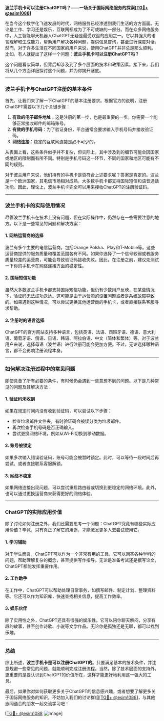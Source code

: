 **波兰手机卡可以注册ChatGPT吗？——一场关于国际网络服务的探索[[TG💪+ @esim1088](https://t.me/s/esim1088)]**

在当今这个数字化飞速发展的时代，网络服务已经渗透到我们生活的方方面面。无论是工作、学习还是娱乐，互联网都成为了不可或缺的一部分。而在众多网络服务中，人工智能聊天机器人ChatGPT无疑是最受欢迎的应用之一。它以其强大的语言理解和生成能力，帮助用户解决各种问题，提供信息咨询，甚至进行深度对话。然而，对于许多生活在不同国家的用户来说，使用ChatGPT并非总是那么顺利。比如，有人就提出了这样一个问题：**波兰手机卡可以注册ChatGPT吗？**

这个问题看似简单，但背后却涉及到了多个层面的技术和政策因素。接下来，我们将从几个方面详细探讨这个问题，并为你揭开谜底。

---

### 波兰手机卡与ChatGPT注册的基本条件

首先，让我们来了解一下ChatGPT的基本注册要求。根据官方的说明，注册ChatGPT需要以下几个关键步骤：

1. **有效的电子邮件地址**：这是注册的第一步，也是最重要的一步。你需要一个能够正常接收邮件的邮箱账号。
2. **有效的手机号码**：为了验证身份，平台通常会要求输入手机号码并接收验证码。
3. **网络连接**：稳定的互联网连接是必不可少的。

从表面上看，这些条件似乎并不复杂，但实际上，其中涉及到的细节可能会因国家或地区的限制而有所不同。特别是手机号码这一环节，不同的国家和地区可能有不同的规则。

对于波兰用户来说，他们持有的手机卡是否符合上述要求呢？答案是肯定的。波兰是一个欧洲国家，其电信市场相对成熟，大多数手机卡都支持国际短信和语音通话功能。因此，理论上，波兰手机卡完全可以用来接收ChatGPT的注册验证码。

---

### 波兰手机卡的实际使用情况

尽管波兰手机卡在技术上没有问题，但在实际操作中，仍然存在一些需要注意的地方。以下是一些常见的问题和解决方案：

#### 1. 网络运营商的选择
波兰有多个主要的电信运营商，包括Orange Polska、Play和T-Mobile等。这些运营商提供的服务质量和覆盖范围各有不同。如果你选择了一个信号较弱或者服务质量较差的运营商，可能会导致验证码接收失败。因此，在注册之前，建议先测试一下你的手机卡在网络连接方面的稳定性。

#### 2. 国际短信功能
虽然大多数波兰手机卡都支持国际短信功能，但仍有少数用户反映，在某些情况下，验证码无法成功送达。这可能是由于运营商的设置问题或者是系统故障导致的。如果遇到这种情况，可以尝试更换其他运营商的手机卡，或者直接联系客服寻求帮助。

#### 3. 注册时的语言选择
ChatGPT的官方网站支持多种语言，包括英语、法语、西班牙语、德语、意大利语、葡萄牙语、俄语、日语、韩语、阿拉伯语、中文（简体和繁体）等。对于波兰用户来说，选择母语（波兰语）进行注册可能会更加方便。不过，无论选择哪种语言，都不会影响注册流程本身。

---

### 如何解决注册过程中的常见问题

即使具备了所有必要的条件，有时候仍会遇到一些意想不到的问题。以下是几种常见的问题及其解决方法：

#### 1. 验证码未收到
如果在规定时间内没有收到验证码，可以尝试以下步骤：
- 检查垃圾邮件文件夹，有时验证码会被误分类为垃圾邮件。
- 再次检查手机号码是否正确输入。
- 尝试更换网络环境，例如从Wi-Fi切换到移动数据。

#### 2. 账号被锁定
如果多次输入错误验证码，账号可能会被暂时锁定。此时，可以等待一段时间后再尝试，或者直接联系客服解锁。

#### 3. 网络不稳定
如果网络连接出现问题，可以尝试重启路由器或切换到更稳定的网络环境。此外，也可以通过更换运营商来获得更好的网络体验。

---

### ChatGPT的实际应用价值

除了讨论如何注册之外，我们还需要思考一个问题：ChatGPT究竟有哪些实际应用价值？毕竟，只有真正了解它的用途，才能激发更多人去尝试使用它。

#### 1. 学习辅助
对于学生而言，ChatGPT可以作为一个非常有用的工具。它可以回答各种学科的问题，帮助理解复杂的概念，甚至提供写作指导。无论是准备考试还是撰写论文，ChatGPT都能发挥重要作用。

#### 2. 工作助手
在工作中，ChatGPT可以帮助处理日常事务，如撰写邮件、制定计划、整理资料等。它还可以作为知识库，快速查找相关信息，提高工作效率。

#### 3. 娱乐伙伴
除了实用性之外，ChatGPT还具有很强的娱乐性。它可以陪你聊天解闷，分享有趣的故事，甚至创作诗歌、小说等文学作品。无论你是孤独还是无聊，都可以找到乐趣。

---

### 总结

综上所述，**波兰手机卡是可以注册ChatGPT的**。只要满足基本的技术条件，并注意规避一些常见的问题，就能顺利完成注册流程。当然，除了技术层面的支持外，更重要的是要认识到ChatGPT的价值所在，这样才能更好地利用这一强大的工具。

最后，如果你对如何获取更多关于ChatGPT的信息感兴趣，或者想要了解更多关于国际网络服务的知识，不妨加入我们的讨论群组[[TG💪+ @esim1088](https://t.me/s/esim1088)]，与其他志同道合的朋友一起交流学习吧！

[[TG💪+ @esim1088](https://t.me/s/esim1088) ![Image](https://i.postimg.cc/4NQfJmqS/Snipaste-2025-05-13-00-14-12.png)]